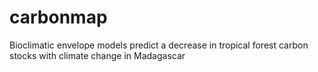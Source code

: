 # carbonmap
Bioclimatic envelope models predict a decrease in tropical forest carbon stocks with climate change in Madagascar

